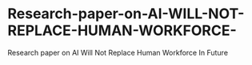 # Research-paper-on-AI-WILL-NOT-REPLACE-HUMAN-WORKFORCE-
Research paper on AI Will Not Replace Human Workforce In Future 
